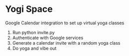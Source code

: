 # Yogi Space
Google Calendar integration to set up virtual yoga classes

1. Run python invite.py
2. Authenticate with Google services
3. Generate a calendar invite with a random yoga class
4. Do yoga and vibe out
